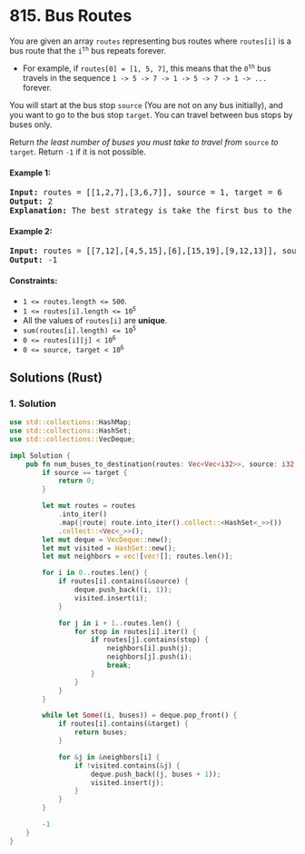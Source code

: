 # 815. Bus Routes
You are given an array `routes` representing bus routes where `routes[i]` is a bus route that the <code>i<sup>th</sup></code> bus repeats forever.

* For example, if `routes[0] = [1, 5, 7]`, this means that the <code>0<sup>th</sup></code> bus travels in the sequence `1 -> 5 -> 7 -> 1 -> 5 -> 7 -> 1 -> ...` forever.

You will start at the bus stop `source` (You are not on any bus initially), and you want to go to the bus stop `target`. You can travel between bus stops by buses only.

Return *the least number of buses you must take to travel from* `source` *to* `target`. Return `-1` if it is not possible.

#### Example 1:
<pre>
<strong>Input:</strong> routes = [[1,2,7],[3,6,7]], source = 1, target = 6
<strong>Output:</strong> 2
<strong>Explanation:</strong> The best strategy is take the first bus to the bus stop 7, then take the second bus to the bus stop 6.
</pre>

#### Example 2:
<pre>
<strong>Input:</strong> routes = [[7,12],[4,5,15],[6],[15,19],[9,12,13]], source = 15, target = 12
<strong>Output:</strong> -1
</pre>

#### Constraints:
* `1 <= routes.length <= 500`.
* <code>1 <= routes[i].length <= 10<sup>5</sup></code>
* All the values of `routes[i]` are **unique**.
* <code>sum(routes[i].length) <= 10<sup>5</sup></code>
* <code>0 <= routes[i][j] < 10<sup>6</sup></code>
* <code>0 <= source, target < 10<sup>6</sup></code>

## Solutions (Rust)

### 1. Solution
```Rust
use std::collections::HashMap;
use std::collections::HashSet;
use std::collections::VecDeque;

impl Solution {
    pub fn num_buses_to_destination(routes: Vec<Vec<i32>>, source: i32, target: i32) -> i32 {
        if source == target {
            return 0;
        }

        let mut routes = routes
            .into_iter()
            .map(|route| route.into_iter().collect::<HashSet<_>>())
            .collect::<Vec<_>>();
        let mut deque = VecDeque::new();
        let mut visited = HashSet::new();
        let mut neighbors = vec![vec![]; routes.len()];

        for i in 0..routes.len() {
            if routes[i].contains(&source) {
                deque.push_back((i, 1));
                visited.insert(i);
            }

            for j in i + 1..routes.len() {
                for stop in routes[i].iter() {
                    if routes[j].contains(stop) {
                        neighbors[i].push(j);
                        neighbors[j].push(i);
                        break;
                    }
                }
            }
        }

        while let Some((i, buses)) = deque.pop_front() {
            if routes[i].contains(&target) {
                return buses;
            }

            for &j in &neighbors[i] {
                if !visited.contains(&j) {
                    deque.push_back((j, buses + 1));
                    visited.insert(j);
                }
            }
        }

        -1
    }
}
```
